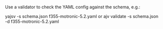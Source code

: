Use a validator to check the YAML config against the schema, e.g.:

yajsv -s schema.json f355-motronic-5.2.yaml
or
ajv validate -s schema.json -d f355-motronic-5.2.yaml

